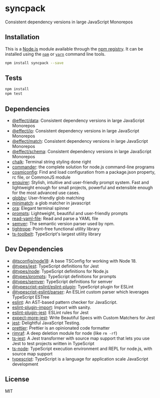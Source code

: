 # syncpack

Consistent dependency versions in large JavaScript Monorepos

## Installation

This is a [Node.js](https://nodejs.org/) module available through the 
[npm registry](https://www.npmjs.com/). It can be installed using the 
[`npm`](https://docs.npmjs.com/getting-started/installing-npm-packages-locally)
or 
[`yarn`](https://yarnpkg.com/en/)
command line tools.

```sh
npm install syncpack --save
```

## Tests

```sh
npm install
npm test
```

## Dependencies

- [@effect/data](https://ghub.io/@effect/data): Consistent dependency versions in large JavaScript Monorepos
- [@effect/io](https://ghub.io/@effect/io): Consistent dependency versions in large JavaScript Monorepos
- [@effect/match](https://ghub.io/@effect/match): Consistent dependency versions in large JavaScript Monorepos
- [@effect/schema](https://ghub.io/@effect/schema): Consistent dependency versions in large JavaScript Monorepos
- [chalk](https://ghub.io/chalk): Terminal string styling done right
- [commander](https://ghub.io/commander): the complete solution for node.js command-line programs
- [cosmiconfig](https://ghub.io/cosmiconfig): Find and load configuration from a package.json property, rc file, or CommonJS module
- [enquirer](https://ghub.io/enquirer): Stylish, intuitive and user-friendly prompt system. Fast and lightweight enough for small projects, powerful and extensible enough for the most advanced use cases.
- [globby](https://ghub.io/globby): User-friendly glob matching
- [minimatch](https://ghub.io/minimatch): a glob matcher in javascript
- [ora](https://ghub.io/ora): Elegant terminal spinner
- [prompts](https://ghub.io/prompts): Lightweight, beautiful and user-friendly prompts
- [read-yaml-file](https://ghub.io/read-yaml-file): Read and parse a YAML file
- [semver](https://ghub.io/semver): The semantic version parser used by npm.
- [tightrope](https://ghub.io/tightrope): Point-free functional utility library
- [ts-toolbelt](https://ghub.io/ts-toolbelt): TypeScript&#39;s largest utility library

## Dev Dependencies

- [@tsconfig/node18](https://ghub.io/@tsconfig/node18): A base TSConfig for working with Node 18.
- [@types/jest](https://ghub.io/@types/jest): TypeScript definitions for Jest
- [@types/node](https://ghub.io/@types/node): TypeScript definitions for Node.js
- [@types/prompts](https://ghub.io/@types/prompts): TypeScript definitions for prompts
- [@types/semver](https://ghub.io/@types/semver): TypeScript definitions for semver
- [@typescript-eslint/eslint-plugin](https://ghub.io/@typescript-eslint/eslint-plugin): TypeScript plugin for ESLint
- [@typescript-eslint/parser](https://ghub.io/@typescript-eslint/parser): An ESLint custom parser which leverages TypeScript ESTree
- [eslint](https://ghub.io/eslint): An AST-based pattern checker for JavaScript.
- [eslint-plugin-import](https://ghub.io/eslint-plugin-import): Import with sanity.
- [eslint-plugin-jest](https://ghub.io/eslint-plugin-jest): ESLint rules for Jest
- [expect-more-jest](https://ghub.io/expect-more-jest): Write Beautiful Specs with Custom Matchers for Jest
- [jest](https://ghub.io/jest): Delightful JavaScript Testing.
- [prettier](https://ghub.io/prettier): Prettier is an opinionated code formatter
- [rimraf](https://ghub.io/rimraf): A deep deletion module for node (like `rm -rf`)
- [ts-jest](https://ghub.io/ts-jest): A Jest transformer with source map support that lets you use Jest to test projects written in TypeScript
- [ts-node](https://ghub.io/ts-node): TypeScript execution environment and REPL for node.js, with source map support
- [typescript](https://ghub.io/typescript): TypeScript is a language for application scale JavaScript development

## License

MIT